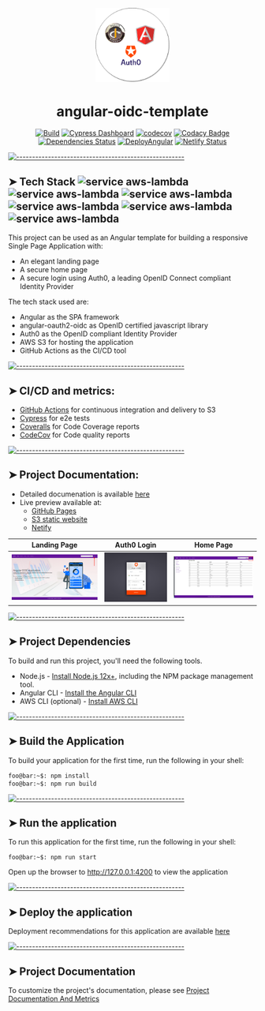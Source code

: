<!-- ⚠️ This README has been generated from the file(s) "blueprint.md" ⚠️--><p align="center">
  <img src="https://github.com/FullStack-Templates/Angular-template/blob/master/docs/assets/images/AngularOidcTemplateLogo.png" alt="Logo" width="150" height="auto" />
</p>

<h1 align="center">angular-oidc-template</h1>

<p align="center">
		<a href="https://github.com/Web-Tech-Projects/Angular-template/actions/workflows/build.yml"><img alt="Build" src="https://github.com/Web-Tech-Projects/Angular-template/actions/workflows/build.yml/badge.svg" height="20"/></a>
<a href="https://dashboard.cypress.io/projects/tbbs2j/runs"><img alt="Cypress Dashboard" src="https://img.shields.io/endpoint?url=https://dashboard.cypress.io/badge/detailed/tbbs2j/master&logo=cypress" height="20"/></a>
<a href="https://codecov.io/gh/FullStack-Templates/Angular-template"><img alt="codecov" src="https://codecov.io/gh/FullStack-Templates/Angular-template/branch/master/graph/badge.svg?token=VG4HFY1PJW" height="20"/></a>
<a href="https://www.codacy.com/gh/FullStack-Templates/Angular-template/dashboard?utm_source=github.com&amp;utm_medium=referral&amp;utm_content=FullStack-Templates/Angular-template&amp;utm_campaign=Badge_Grade"><img alt="Codacy Badge" src="https://app.codacy.com/project/badge/Grade/38bb383c244749dab8aebf3601c52e3d" height="20"/></a>
<a href="https://david-dm.org/FullStack-Templates/Angular-template"><img alt="Dependencies Status" src="https://david-dm.org/FullStack-Templates/Angular-template.svg" height="20"/></a>
<a href="https://david-dm.org/dschacko/my-angular-s3-site"><img alt="DeployAngular" src="https://status.david-dm.org/gh/dschacko/my-angular-s3-site.svg" height="20"/></a>
<a href="https://app.netlify.com/sites/my-angular-template/deploys"><img alt="Netlify Status" src="https://api.netlify.com/api/v1/badges/52a905ed-204f-418c-a913-24453ee2bd83/deploy-status" height="20"/></a>
	</p>



[![-----------------------------------------------------](https://raw.githubusercontent.com/andreasbm/readme/master/assets/lines/colored.png)](#tech-stack--service-aws-lambdahttpsimgshieldsiobadge-angular-greenstylesociallogoangular--service-aws-lambdahttpsimgshieldsiobadge-typescript-greenstylesociallogotypescript-service-aws-lambdahttpsimgshieldsiobadge-aws-greenstylesociallogoamazonaws--service-aws-lambdahttpsimgshieldsiobadge-githubactions-greenstylesociallogogithubactions--service-aws-lambdahttpsimgshieldsiobadge-auth0-greenstylesociallogoauth0-service-aws-lambdahttpsimgshieldsiobadge-openidconnect-greenstylesociallogoopenid-)

## ➤ Tech Stack  ![service aws-lambda](https://img.shields.io/badge/-Angular-green?style=social&logo=Angular)  ![service aws-lambda](https://img.shields.io/badge/-Typescript-green?style=social&logo=TypeScript) ![service aws-lambda](https://img.shields.io/badge/-aws-green?style=social&logo=Amazon+AWS)  ![service aws-lambda](https://img.shields.io/badge/-GithubActions-green?style=social&logo=GitHub+Actions)  ![service aws-lambda](https://img.shields.io/badge/-Auth0-green?style=social&logo=Auth0) ![service aws-lambda](https://img.shields.io/badge/-OpenIDConnect-green?style=social&logo=OpenID) 

This project can be used as an  Angular template for building a responsive Single Page Application with:
- An elegant landing page
- A secure home page
- A secure login using Auth0, a leading OpenID Connect compliant Identity Provider

The tech stack used are:
- Angular as the SPA framework
- angular-oauth2-oidc as OpenID certified javascript library
- Auth0 as the OpenID compliant Identity Provider
- AWS S3 for hosting the application
- GitHub Actions as the CI/CD tool


[![-----------------------------------------------------](https://raw.githubusercontent.com/andreasbm/readme/master/assets/lines/colored.png)](#cicd-and-metrics)

## ➤ CI/CD and metrics:
- [GitHub Actions](https://github.com/FullStack-Templates/Angular-template/actions) for continuous integration and delivery to S3
- [Cypress](https://dashboard.cypress.io/projects/tbbs2j/analytics/runs-over-time) for e2e tests
- [Coveralls](https://app.codecov.io/gh/FullStack-Templates/Angular-template) for Code Coverage reports
- [CodeCov](https://app.codacy.com/gh/FullStack-Templates/Angular-template/dashboard?utm_source=github.com&utm_medium=referral&utm_content=FullStack-Templates/Angular-template&utm_campaign=Badge_Grade) for Code quality reports


[![-----------------------------------------------------](https://raw.githubusercontent.com/andreasbm/readme/master/assets/lines/colored.png)](#project-documentation)

## ➤ Project Documentation:
- Detailed documenation is available [here](https://www.todaystechnology.org/post/part-1-a-responsive-angular-app-with-openid-connect)
- Live preview available at: 
   - [GitHub Pages](https://fullstack-templates.github.io/Angular-template)
   - [S3 static website](http://my-angular-template.s3-website-us-east-1.amazonaws.com)
   - [Netify](https://my-angular-template.netlify.app)

Landing Page           |  Auth0 Login |  Home Page
:-------------------------:|:-------------------------:|:-------------------------:
![](./docs/assets/images/Angular-test-login.png)  |  ![](./docs/assets/images/Auth0-login.png) | ![](./docs/assets/images/Angular-test-after-login.png)

[![-----------------------------------------------------](https://raw.githubusercontent.com/andreasbm/readme/master/assets/lines/colored.png)](#project-dependencies)

## ➤ Project Dependencies

To build and run this project, you'll need the following tools.

* Node.js - [Install Node.js 12x+](https://nodejs.org/en/), including the NPM package management tool.
* Angular CLI - [Install the Angular CLI](https://angular.io/cli)
* AWS CLI (optional) - [Install AWS CLI](https://docs.aws.amazon.com/cli/latest/userguide/install-cliv2.html)


[![-----------------------------------------------------](https://raw.githubusercontent.com/andreasbm/readme/master/assets/lines/colored.png)](#build-the-application)

## ➤ Build the Application
To build your application for the first time, run the following in your shell:

```console
foo@bar:~$: npm install
foo@bar:~$: npm run build
```


[![-----------------------------------------------------](https://raw.githubusercontent.com/andreasbm/readme/master/assets/lines/colored.png)](#run-the-application)

## ➤ Run the application
To run this application for the first time, run the following in your shell:

```console
foo@bar:~$: npm run start
```

Open up the browser to http://127.0.0.1:4200 to view the application


[![-----------------------------------------------------](https://raw.githubusercontent.com/andreasbm/readme/master/assets/lines/colored.png)](#deploy-the-application)

## ➤ Deploy the application

Deployment recommendations for this application are available [here](https://github.com/FullStack-Templates/Angular-template/wiki)


[![-----------------------------------------------------](https://raw.githubusercontent.com/andreasbm/readme/master/assets/lines/colored.png)](#project-documentation)

## ➤ Project Documentation

To customize the project's documentation, please see [Project Documentation And Metrics](https://github.com/FullStack-Templates/Angular-template/wiki/Project-Documentation-And-Metrics)


